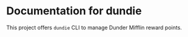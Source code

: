 # Documentation for dundie

This project offers `dundie` CLI to manage 
Dunder Mifflin reward points.
